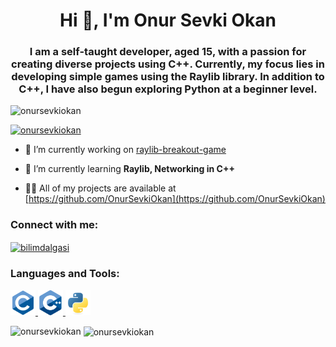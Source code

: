 <h1 align="center">Hi 👋, I'm Onur Sevki Okan</h1>
<h3 align="center">I am a self-taught developer, aged 15, with a passion for creating diverse projects using C++. Currently, my focus lies in developing simple games using the Raylib library. In addition to C++, I have also begun exploring Python at a beginner level.</h3>

<p align="left"> <img src="https://komarev.com/ghpvc/?username=onursevkiokan&label=Profile%20views&color=0e75b6&style=flat" alt="onursevkiokan" /> </p>

<p align="left"> <a href="https://github.com/ryo-ma/github-profile-trophy"><img src="https://github-profile-trophy.vercel.app/?username=onursevkiokan" alt="onursevkiokan" /></a> </p>

- 🔭 I’m currently working on [raylib-breakout-game](https://github.com/OnurSevkiOkan/breakout-raylib)

- 🌱 I’m currently learning **Raylib, Networking in C++**

- 👨‍💻 All of my projects are available at [https://github.com/OnurSevkiOkan](https://github.com/OnurSevkiOkan)

<h3 align="left">Connect with me:</h3>
<p align="left">
<a href="https://instagram.com/bilimdalgasi" target="blank"><img align="center" src="https://raw.githubusercontent.com/rahuldkjain/github-profile-readme-generator/master/src/images/icons/Social/instagram.svg" alt="bilimdalgasi" height="30" width="40" /></a>
</p>

<h3 align="left">Languages and Tools:</h3>
<p align="left"> <a href="https://www.cprogramming.com/" target="_blank" rel="noreferrer"> <img src="https://raw.githubusercontent.com/devicons/devicon/master/icons/c/c-original.svg" alt="c" width="40" height="40"/> </a> <a href="https://www.w3schools.com/cpp/" target="_blank" rel="noreferrer"> <img src="https://raw.githubusercontent.com/devicons/devicon/master/icons/cplusplus/cplusplus-original.svg" alt="cplusplus" width="40" height="40"/> </a> <a href="https://www.python.org" target="_blank" rel="noreferrer"> <img src="https://raw.githubusercontent.com/devicons/devicon/master/icons/python/python-original.svg" alt="python" width="40" height="40"/> </a> </p>

<p><img align="left" src="https://github-readme-stats.vercel.app/api/top-langs?username=onursevkiokan&show_icons=true&locale=en&layout=compact" alt="onursevkiokan" /></p>

<p>&nbsp;<img align="center" src="https://github-readme-stats.vercel.app/api?username=onursevkiokan&show_icons=true&locale=en" alt="onursevkiokan" /></p>
